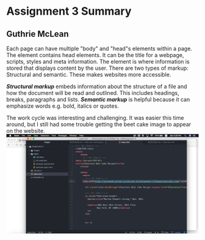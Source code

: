 # Assignment 3 Summary
## Guthrie McLean

Each page can have multiple "body" and "head"s elements within a page. The <head> element contains head elements. It can be the title for a webpage, scripts, styles and meta information. The <body> element is where information is stored that displays content by the user. There are two types of markup: Structural and semantic. These makes websites more accessible.

***Structural markup*** embeds information about the structure of a file and how the document will be read and outlined. This includes headings, breaks, paragraphs and lists.
***Semantic markup*** is helpful because it can emphasize words e.g. bold, italics or quotes.

The work cycle was interesting and challenging. It was easier this time around, but I still had some trouble getting the beet cake image to appear on the website.
![Screen Shot 2018-05-05 at 4.29.46 PM](https://github.com/Gu3ree/Web-Dev-HW/blob/master/Assignment-3/images/Screen%20Shot%202018-05-05%20at%204.29.46%20PM.png)
